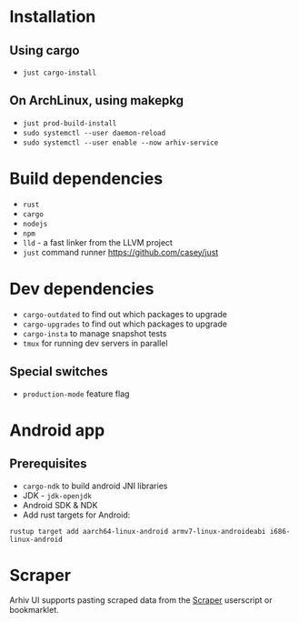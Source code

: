 # Installation

## Using cargo
* `just cargo-install`

## On ArchLinux, using makepkg
* `just prod-build-install`
* `sudo systemctl --user daemon-reload`
* `sudo systemctl --user enable --now arhiv-service`

# Build dependencies
* `rust`
* `cargo`
* `nodejs`
* `npm`
* `lld` - a fast linker from the LLVM project
* `just` command runner https://github.com/casey/just

# Dev dependencies
* `cargo-outdated` to find out which packages to upgrade
* `cargo-upgrades` to find out which packages to upgrade
* `cargo-insta` to manage snapshot tests
* `tmux` for running dev servers in parallel

## Special switches
* `production-mode` feature flag

# Android app

## Prerequisites
* `cargo-ndk` to build android JNI libraries
* JDK - `jdk-openjdk`
* Android SDK & NDK
* Add rust targets for Android: 
```
rustup target add aarch64-linux-android armv7-linux-androideabi i686-linux-android
```

# Scraper
Arhiv UI supports pasting scraped data from the [Scraper](https://github.com/mbme/scraper) userscript or bookmarklet.

